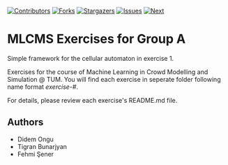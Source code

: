 [![Contributors][contributors-shield]][contributors-url]
[![Forks][forks-shield]][forks-url]
[![Stargazers][stars-shield]][stars-url]
[![Issues][issues-shield]][issues-url]
[![Next][Next.js]][Next-url]


# MLCMS Exercises for Group A

Simple framework for the cellular automaton in exercise 1.

Exercises for the course of Machine Learning in Crowd Modelling and Simulation @ TUM. You will find each exercise in seperate folder following name format *exercise-#*.

For details, please review each exercise's README.md file.

## Authors

- Didem Ongu 
- Tigran Bunarjyan
- Fehmi Şener

[contributors-shield]: https://img.shields.io/github/contributors/othneildrew/Best-README-Template.svg?style=for-the-badge
[contributors-url]: https://github.com/fehmisener/MLCMS-praktikum/graphs/contributors

[forks-shield]: https://img.shields.io/github/forks/othneildrew/Best-README-Template.svg?style=for-the-badge
[forks-url]: https://github.com/fehmisener/MLCMS-praktikum/network/members

[stars-shield]: https://img.shields.io/github/stars/othneildrew/Best-README-Template.svg?style=for-the-badge
[stars-url]: https://github.com/fehmisener/MLCMS-praktikum/stargazers

[issues-shield]: https://img.shields.io/github/issues/othneildrew/Best-README-Template.svg?style=for-the-badge
[issues-url]: https://github.com/fehmisener/MLCMS-praktikum/issues

[Next.js]: https://img.shields.io/badge/python-3670A0?style=for-the-badge&logo=python&logoColor=ffdd54
[Next-url]: https://www.python.org/